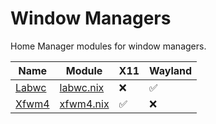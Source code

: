 # Window Managers

Home Manager modules for window managers.

| Name | Module | X11 | Wayland |
|---|---|---|---|
| [Labwc](https://github.com/labwc/labwc) | [labwc.nix](./labwc.nix) | ❌ | ✅ |
| [Xfwm4](https://gitlab.xfce.org/xfce/xfwm4) | [xfwm4.nix](./xfwm4.nix) | ✅ | ❌ |
